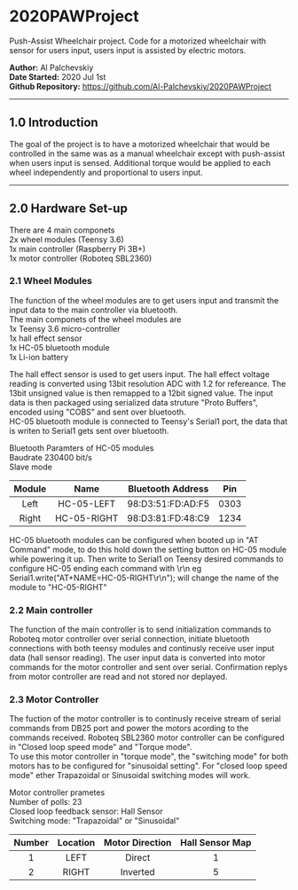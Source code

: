 # 2020PAWProject
Push-Assist Wheelchair project. Code for a motorized wheelchair with sensor for users input, users input is assisted by electric motors.

**Author:**			Al Palchevskiy  
**Date Started:**	2020 Jul 1st  
**Github Repository:** https://github.com/Al-Palchevskiy/2020PAWProject

***
## 1.0 Introduction
The goal of the project is to have a motorized wheelchair that would be controlled in the same was as a manual wheelchair except with push-assist when users input is sensed. Additional torque would be applied to each wheel independently and proportional to users input.

***
## 2.0 Hardware Set-up
There are 4 main componets    
2x wheel modules (Teensy 3.6)   
1x main controller (Raspberry Pi 3B+)   
1x motor controller (Roboteq SBL2360)   

### 2.1 Wheel Modules
The function of the wheel modules are to get users input and transmit the input data to the main controller via bluetooth.    
The main componets of the wheel modules are   
1x Teensy 3.6 micro-controller    
1x hall effect sensor   
1x HC-05 bluetooth module   
1x Li-ion battery   

The hall effect sensor is used to get users input. The hall effect voltage reading is converted using 13bit resolution ADC with 1.2 for refereance. The 13bit unsigned value is then remapped to a 12bit signed value. The input data is then packaged using serialized data struture "Proto Buffers", encoded using "COBS" and sent over bluetooth.    
HC-05 bluetooth module is connected to Teensy's Serial1 port, the data that is writen to Serial1 gets sent over bluetooth.

Bluetooth Paramters of HC-05 modules    
Baudrate 230400 bit/s   
Slave mode    

| Module | Name        | Bluetooth Address | Pin  |
| :----: | :---------: | :---------------: | :--: |
| Left   | HC-05-LEFT  | 98:D3:51:FD:AD:F5 | 0303 |
| Right  | HC-05-RIGHT | 98:D3:81:FD:48:C9 | 1234 |

HC-05 bluetooth modules can be configured when booted up in "AT Command" mode, to do this hold down the setting button on HC-05 module while powering it up. Then write to Serial1 on Teensy desired commands to configure HC-05 ending each command with \r\n
eg Serial1.write("AT+NAME=HC-05-RIGHT\r\n"); will change the name of the module to "HC-05-RIGHT"

### 2.2 Main controller
The function of the main controller is to send initialization commands to Roboteq motor controller over serial connection, initiate bluetooth connections with both teensy modules and continusly receive user input data (hall sensor reading). The user input data is converted into motor commands for the motor controller and sent over serial. Confirmation replys from motor controller are read and not stored nor deplayed.

### 2.3 Motor Controller
The fuction of the motor controller is to continusly receive stream of serial commands from DB25 port and power the motors acording to the commands received.
Roboteq SBL2360 motor controller can be configured in "Closed loop speed mode" and "Torque mode".   
To use this motor controller in "torque mode", the "switching mode" for both motors has to be configured for "sinusoidal setting".
For "closed loop speed mode" ether Trapazoidal or Sinusoidal switching modes will work.

Motor controller prametes   
Number of polls: 23    
Closed loop feedback sensor: Hall Sensor    
Switching mode: "Trapazoidal" or "Sinusoidal"   

| Number | Location | Motor Direction | Hall Sensor Map |
| :----: | :------: | :-------------: | :-------------: |
| 1      | LEFT     | Direct          | 1               |
| 2      | RIGHT    | Inverted        | 5               |




